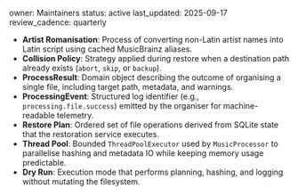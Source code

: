 owner: Maintainers
status: active
last_updated: 2025-09-17
review_cadence: quarterly

- **Artist Romanisation**: Process of converting non-Latin artist names into Latin script using cached MusicBrainz aliases.
- **Collision Policy**: Strategy applied during restore when a destination path already exists (`abort`, `skip`, or `backup`).
- **ProcessResult**: Domain object describing the outcome of organising a single file, including target path, metadata, and warnings.
- **ProcessingEvent**: Structured log identifier (e.g., `processing.file.success`) emitted by the organiser for machine-readable telemetry.
- **Restore Plan**: Ordered set of file operations derived from SQLite state that the restoration service executes.
- **Thread Pool**: Bounded `ThreadPoolExecutor` used by `MusicProcessor` to parallelise hashing and metadata IO while keeping memory usage predictable.
- **Dry Run**: Execution mode that performs planning, hashing, and logging without mutating the filesystem.
